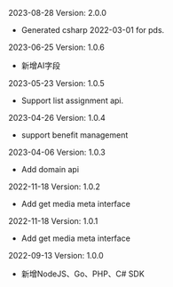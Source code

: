 2023-08-28 Version: 2.0.0
- Generated csharp 2022-03-01 for pds.

2023-06-25 Version: 1.0.6
- 新增AI字段

2023-05-23 Version: 1.0.5
- Support list assignment api.

2023-04-26 Version: 1.0.4
- support benefit management

2023-04-06 Version: 1.0.3
- Add domain api

2022-11-18 Version: 1.0.2
- Add get media meta interface

2022-11-18 Version: 1.0.1
- Add get media meta interface

2022-09-13 Version: 1.0.0
- 新增NodeJS、Go、PHP、C# SDK

